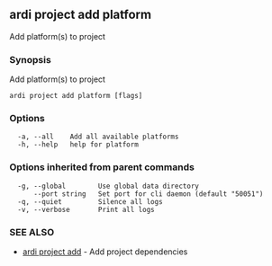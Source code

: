 ## ardi project add platform

Add platform(s) to project

### Synopsis


Add platform(s) to project

```
ardi project add platform [flags]
```

### Options

```
  -a, --all    Add all available platforms
  -h, --help   help for platform
```

### Options inherited from parent commands

```
  -g, --global        Use global data directory
      --port string   Set port for cli daemon (default "50051")
  -q, --quiet         Silence all logs
  -v, --verbose       Print all logs
```

### SEE ALSO

* [ardi project add](ardi_project_add.md)	 - Add project dependencies

